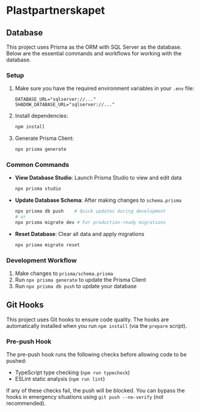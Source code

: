# Plastpartnerskapet

## Database

This project uses Prisma as the ORM with SQL Server as the database. Below are the essential commands and workflows for working with the database.

### Setup

1. Make sure you have the required environment variables in your `.env` file:

   ```
   DATABASE_URL="sqlserver://..."
   SHADOW_DATABASE_URL="sqlserver://..."
   ```

2. Install dependencies:

   ```bash
   npm install
   ```

3. Generate Prisma Client:
   ```bash
   npx prisma generate
   ```

### Common Commands

- **View Database Studio**: Launch Prisma Studio to view and edit data

  ```bash
  npx prisma studio
  ```

- **Update Database Schema**: After making changes to `schema.prisma`

  ```bash
  npx prisma db push    # Quick updates during development
  # or
  npx prisma migrate dev # For production-ready migrations
  ```

- **Reset Database**: Clear all data and apply migrations
  ```bash
  npx prisma migrate reset
  ```

### Development Workflow

1. Make changes to `prisma/schema.prisma`
2. Run `npx prisma generate` to update the Prisma Client
3. Run `npx prisma db push` to update your database

## Git Hooks

This project uses Git hooks to ensure code quality. The hooks are automatically installed when you run `npm install` (via the `prepare` script).

### Pre-push Hook

The pre-push hook runs the following checks before allowing code to be pushed:

- TypeScript type checking (`npm run typecheck`)
- ESLint static analysis (`npm run lint`)

If any of these checks fail, the push will be blocked. You can bypass the hooks in emergency situations using `git push --no-verify` (not recommended).
